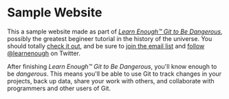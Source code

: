# Sample Website

This a sample website made as part of [*Learn Enough™ Git to Be Dangerous*](http://learnenough.com/git-tutorial), possibly the greatest begineer tutorial in the history of the universe. You should totally [check it out](http://learnenough.com/git-tutorial), and be sure to [join the email list](http://learnenough.com/#email_list) and [follow @learnenough](http://twitter.com/learnenough) on Twitter.

After finishing *Learn Enough™ Git to Be Dangerous*, you'll know enough to be *dangerous*. This means you'll be able to use Git to track changes in your projects, back up data, share your work with others, and collaborate with programmers and other users of Git.